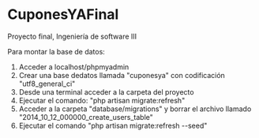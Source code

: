 # CuponesYAFinal
Proyecto final, Ingeniería de software III

Para montar la base de datos:
1. Acceder a localhost/phpmyadmin
2. Crear una base dedatos llamada "cuponesya" con codificación "utf8_general_ci"
3. Desde una terminal acceder a la carpeta del proyecto
4. Ejecutar el comando: "php artisan migrate:refresh"
5. Acceder a la carpeta "database/migrations" y borrar el archivo llamado "2014_10_12_000000_create_users_table"
6. Ejecutar el comando "php artisan migrate:refresh --seed"

